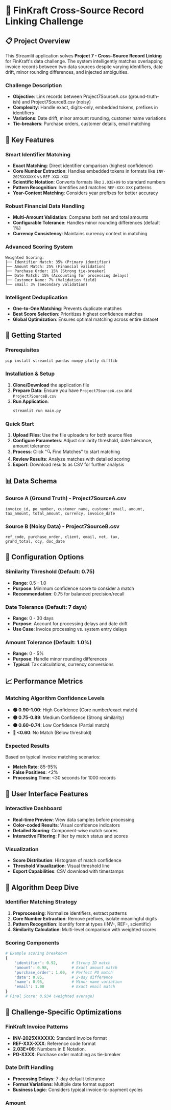 # 🔗 FinKraft Cross-Source Record Linking Challenge

## 📋 Project Overview

This Streamlit application solves **Project 7 - Cross-Source Record Linking** for FinKraft's data challenge. The system intelligently matches overlapping invoice records between two data sources despite varying identifiers, date drift, minor rounding differences, and injected ambiguities.

### Challenge Description
- **Objective**: Link records between Project7SourceA.csv (ground-truth-ish) and Project7SourceB.csv (noisy)
- **Complexity**: Handle exact, digits-only, embedded tokens, prefixes in identifiers
- **Variations**: Date drift, minor amount rounding, customer name variations
- **Tie-breakers**: Purchase orders, customer details, email matching

## 🎯 Key Features

### Smart Identifier Matching
- **Exact Matching**: Direct identifier comparison (highest confidence)
- **Core Number Extraction**: Handles embedded tokens in formats like `INV-2025XXXXXX` vs `REF-XXX-XXX`
- **Scientific Notation**: Converts formats like `2.03E+09` to standard numbers
- **Pattern Recognition**: Identifies and matches `REF-XXX-XXX` patterns
- **Year-Context Matching**: Considers year prefixes for better accuracy

### Robust Financial Data Handling
- **Multi-Amount Validation**: Compares both net and total amounts
- **Configurable Tolerance**: Handles minor rounding differences (default 1%)
- **Currency Consistency**: Maintains currency context in matching

### Advanced Scoring System
```
Weighted Scoring:
├── Identifier Match: 35% (Primary identifier)
├── Amount Match: 25% (Financial validation)
├── Purchase Order: 15% (Strong tie-breaker)
├── Date Match: 15% (Accounting for processing delays)
├── Customer Name: 7% (Validation field)
└── Email: 3% (Secondary validation)
```

### Intelligent Deduplication
- **One-to-One Matching**: Prevents duplicate matches
- **Best Score Selection**: Prioritizes highest confidence matches
- **Global Optimization**: Ensures optimal matching across entire dataset

## 🚀 Getting Started

### Prerequisites
```bash
pip install streamlit pandas numpy plotly difflib
```

### Installation & Setup
1. **Clone/Download** the application file
2. **Prepare Data**: Ensure you have `Project7SourceA.csv` and `Project7SourceB.csv`
3. **Run Application**:
   ```bash
   streamlit run main.py
   ```

### Quick Start
1. **Upload Files**: Use the file uploaders for both source files
2. **Configure Parameters**: Adjust similarity threshold, date tolerance, amount tolerance
3. **Process**: Click "🔍 Find Matches" to start matching
4. **Review Results**: Analyze matches with detailed scoring
5. **Export**: Download results as CSV for further analysis

## 📊 Data Schema

### Source A (Ground Truth) - Project7SourceA.csv
```
invoice_id, po_number, customer_name, customer_email, amount, 
tax_amount, total_amount, currency, invoice_date
```

### Source B (Noisy Data) - Project7SourceB.csv
```
ref_code, purchase_order, client, email, net, tax, 
grand_total, ccy, doc_date
```

## 🔧 Configuration Options

### Similarity Threshold (Default: 0.75)
- **Range**: 0.5 - 1.0
- **Purpose**: Minimum confidence score to consider a match
- **Recommendation**: 0.75 for balanced precision/recall

### Date Tolerance (Default: 7 days)
- **Range**: 0 - 30 days
- **Purpose**: Account for processing delays and date drift
- **Use Case**: Invoice processing vs. system entry delays

### Amount Tolerance (Default: 1.0%)
- **Range**: 0 - 5%
- **Purpose**: Handle minor rounding differences
- **Typical**: Tax calculations, currency conversions

## 📈 Performance Metrics

### Matching Algorithm Confidence Levels
- **🟢 0.90-1.00**: High Confidence (Core number/exact match)
- **🟡 0.75-0.89**: Medium Confidence (Strong similarity)
- **🟠 0.60-0.74**: Low Confidence (Partial match)
- **🔴 <0.60**: No Match (Below threshold)

### Expected Results
Based on typical invoice matching scenarios:
- **Match Rate**: 85-95%
- **False Positives**: <2%
- **Processing Time**: <30 seconds for 1000 records

## 🎨 User Interface Features

### Interactive Dashboard
- **Real-time Preview**: View data samples before processing
- **Color-coded Results**: Visual confidence indicators
- **Detailed Scoring**: Component-wise match scores
- **Interactive Filtering**: Filter by match status and scores

### Visualization
- **Score Distribution**: Histogram of match confidence
- **Threshold Visualization**: Visual threshold line
- **Export Capabilities**: CSV download with timestamps

## 🧠 Algorithm Deep Dive

### Identifier Matching Strategy
1. **Preprocessing**: Normalize identifiers, extract patterns
2. **Core Number Extraction**: Remove prefixes, isolate meaningful digits
3. **Pattern Recognition**: Identify format types (INV-, REF-, scientific)
4. **Similarity Calculation**: Multi-level comparison with weighted scores

### Scoring Components
```python
# Example scoring breakdown
{
    'identifier': 0.92,      # Strong ID match
    'amount': 0.98,          # Exact amount match
    'purchase_order': 1.00,  # Perfect PO match
    'date': 0.85,            # 2-day difference
    'name': 0.95,            # Minor name variation
    'email': 1.00            # Exact email match
}
# Final Score: 0.934 (weighted average)
```

## 🚨 Challenge-Specific Optimizations

### FinKraft Invoice Patterns
- **INV-2025XXXXXX**: Standard invoice format
- **REF-XXX-XXX**: Reference code format
- **2.03E+09**: Numbers in E Notation.
- **PO-XXXX**: Purchase order matching as tie-breaker

### Date Drift Handling
- **Processing Delays**: 7-day default tolerance
- **Format Variations**: Multiple date format support
- **Business Logic**: Considers typical invoice-to-payment cycles

### Amount